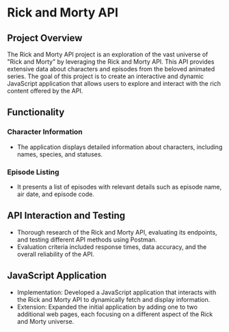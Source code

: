 # Rick and Morty API

## Project Overview
The Rick and Morty API project is an exploration of the vast universe of "Rick and Morty" by leveraging the Rick and Morty API. This API provides extensive data about characters and episodes from the beloved animated series. The goal of this project is to create an interactive and dynamic JavaScript application that allows users to explore and interact with the rich content offered by the API.

## Functionality

### Character Information
- The application displays detailed information about characters, including names, species, and statuses.

### Episode Listing
- It presents a list of episodes with relevant details such as episode name, air date, and episode code.

## API Interaction and Testing
- Thorough research of the Rick and Morty API, evaluating its endpoints, and testing different API methods using Postman.
- Evaluation criteria included response times, data accuracy, and the overall reliability of the API.

## JavaScript Application
- Implementation: Developed a JavaScript application that interacts with the Rick and Morty API to dynamically fetch and display information.
- Extension: Expanded the initial application by adding one to two additional web pages, each focusing on a different aspect of the Rick and Morty universe.

